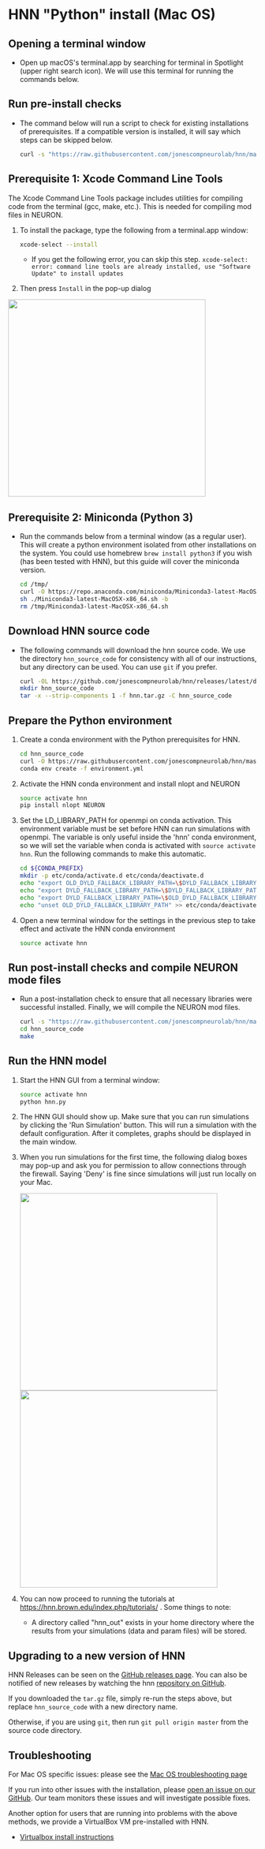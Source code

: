 # HNN "Python" install (Mac OS)

## Opening a terminal window

- Open up macOS's terminal.app by searching for terminal in Spotlight (upper right search icon). We will use this terminal for running the commands below.

## Run pre-install checks

- The command below will run a script to check for existing installations of prerequisites. If a compatible version is installed, it will say which steps can be skipped below.

    ```bash
    curl -s "https://raw.githubusercontent.com/jonescompneurolab/hnn/master/installer/mac/check-pre.sh" | bash
    ```

## Prerequisite 1: Xcode Command Line Tools

The Xcode Command Line Tools package includes utilities for compiling code from the terminal (gcc, make, etc.). This is needed for compiling mod files in NEURON.

1. To install the package, type the following from a terminal.app window:

    ```bash
    xcode-select --install
    ```

     - If you get the following error, you can skip this step.
      `xcode-select: error: command line tools are already installed, use "Software Update" to install updates`

2. Then press `Install` in the pop-up dialog

  <img src="install_pngs/xcode_tools.png" width="400" />

## Prerequisite 2: Miniconda (Python 3)

- Run the commands below from a terminal window (as a regular user). This will create a python environment isolated from other installations on the system. You could use homebrew `brew install python3` if you wish (has been tested with HNN), but this guide will cover the miniconda version.

    ```bash
    cd /tmp/
    curl -O https://repo.anaconda.com/miniconda/Miniconda3-latest-MacOSX-x86_64.sh
    sh ./Miniconda3-latest-MacOSX-x86_64.sh -b
    rm /tmp/Miniconda3-latest-MacOSX-x86_64.sh
    ```

## Download HNN source code

- The following commands will download the hnn source code. We use the directory `hnn_source_code` for consistency with all of our instructions, but any directory can be used. You can use `git` if you prefer.

    ```bash
    curl -OL https://github.com/jonescompneurolab/hnn/releases/latest/download/hnn.tar.gz
    mkdir hnn_source_code
    tar -x --strip-components 1 -f hnn.tar.gz -C hnn_source_code
    ```

## Prepare the Python environment

1. Create a conda environment with the Python prerequisites for HNN.

    ```bash
    cd hnn_source_code
    curl -O https://raw.githubusercontent.com/jonescompneurolab/hnn/master/environment.yml
    conda env create -f environment.yml
    ```

2. Activate the HNN conda environment and install nlopt and NEURON

    ```bash
    source activate hnn
    pip install nlopt NEURON
    ```

3. Set the LD_LIBRARY_PATH for openmpi on conda activation. This environment variable must be set before HNN can run simulations with openmpi. The variable is only useful inside the 'hnn' conda environment, so we will set the variable when conda is activated with `source activate hnn`. Run the following commands to make this automatic.

    ```bash
    cd ${CONDA_PREFIX}
    mkdir -p etc/conda/activate.d etc/conda/deactivate.d
    echo "export OLD_DYLD_FALLBACK_LIBRARY_PATH=\$DYLD_FALLBACK_LIBRARY_PATH" >> etc/conda/activate.d/env_vars.sh
    echo "export DYLD_FALLBACK_LIBRARY_PATH=\$DYLD_FALLBACK_LIBRARY_PATH:\${CONDA_PREFIX}/lib" >> etc/conda/activate.d/env_vars.sh
    echo "export DYLD_FALLBACK_LIBRARY_PATH=\$OLD_DYLD_FALLBACK_LIBRARY_PATH" >> etc/conda/deactivate.d/env_vars.sh
    echo "unset OLD_DYLD_FALLBACK_LIBRARY_PATH" >> etc/conda/deactivate.d/env_vars.sh
    ```

4. Open a new terminal window for the settings in the previous step to take effect and activate the HNN conda environment

    ```bash
    source activate hnn
    ```

## Run post-install checks and compile NEURON mode files

- Run a post-installation check to ensure that all necessary libraries were 
  successful installed. Finally, we will compile the NEURON mod files.

    ```bash
    curl -s "https://raw.githubusercontent.com/jonescompneurolab/hnn/master/installer/mac/check-post.sh" | bash
    cd hnn_source_code
    make
    ```

## Run the HNN model

1. Start the HNN GUI from a terminal window:

    ```bash
    source activate hnn
    python hnn.py
    ```

2. The HNN GUI should show up. Make sure that you can run simulations by clicking the 'Run Simulation' button. This will run a simulation with the default configuration. After it completes, graphs should be displayed in the main window.

3. When you run simulations for the first time, the following dialog boxes may pop-up and ask you for permission to allow connections through the firewall. Saying 'Deny' is fine since simulations will just run locally on your Mac.

    <img src="install_pngs/nrniv_firewall.png" width="400" />

    <img src="install_pngs/orterun_firewall.png" width="400" />

4. You can now proceed to running the tutorials at https://hnn.brown.edu/index.php/tutorials/ . Some things to note:
    - A directory called "hnn_out" exists in your home directory where the results from your simulations (data and param files) will be stored.

## Upgrading to a new version of HNN

HNN Releases can be seen on the [GitHub releases page](https://github.com/jonescompneurolab/hnn/releases/). You can also be notified of new releases by watching the hnn [repository on GitHub](https://github.com/jonescompneurolab/hnn/).

If you downloaded the `tar.gz` file, simply re-run the steps above, but replace `hnn_source_code` with a new directory name.

Otherwise, if you are using `git`, then run `git pull origin master` from the source code directory.

## Troubleshooting

For Mac OS specific issues: please see the [Mac OS troubleshooting page](troubleshooting.md)

If you run into other issues with the installation, please [open an issue on our GitHub](https://github.com/jonescompneurolab/hnn/issues). Our team monitors these issues and will investigate possible fixes.

Another option for users that are running into problems with the above methods, we provide a VirtualBox VM pre-installed with HNN.

- [Virtualbox install instructions](../virtualbox/README.md)
